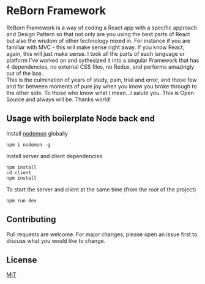 # ReBorn Framework

ReBorn Framework is a way of coding a React app with a specific approach and Design Pattern so that not only are you using the best parts of React but also the wisdom of other technology mixed in.  For instance if you are familiar with MVC - this will make sense right away.  If you know React, again, this will just make sense.  I took all the parts of each language or platform I've worked on and sythesized it into a singular Framework that has 4 dependencies, no external CSS files, no Redux, and performs amazingly out of the box.  
This is the culmination of years of study, pain, trial and error, and those few and far between moments of pure joy when you know you broke through to the other side.  To those who know what I mean...I salute you.
This is Open Source and always will be.  Thanks world!



## Usage with boilerplate Node back end
Install [nodemon](https://github.com/remy/nodemon) globally

```
npm i nodemon -g
```

Install server and client dependencies

```
npm install
cd client
npm install
```

To start the server and client at the same time (from the root of the project)

```
npm run dev
```


## Contributing
Pull requests are welcome. For major changes, please open an issue first to discuss what you would like to change.

## License
[MIT](https://choosealicense.com/licenses/mit/)